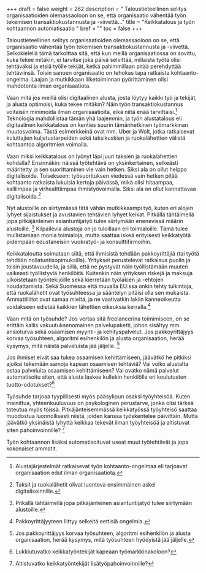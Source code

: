 +++
draft = false
weight = 262
description = " Taloustieteellinen selitys organisaatioiden olemassaoloon on se, että organisaatio vähentää työn tekemisen transaktiokustannusta ja -viivettä..."
title = "Keikkatalous ja työn kohtaannon automatisaatio "
bref = ""
toc = false
+++



Taloustieteellinen selitys organisaatioiden olemassaoloon on se, että
organisaatio vähentää työn tekemisen transaktiokustannusta ja -viivettä.
Selkokielellä tämä tarkoittaa sitä, että kun meillä organisaatiossa on
sovittu, kuka tekee mitäkin, ei tarvitse joka päivä selvittää, millaista
työtä olisi tehtäväksi ja etsiä työlle tekijät, ketkä pahimmillaan pitää
perehdyttää tehtäviinsä. Toisin sanoen organisaatio on tehokas tapa
ratkaista kohtaanto-ongelma. Laajan ja mutkikkaan liiketoiminnan pyörittäminen olisi
mahdotonta ilman organisaatiota.

Vaan mitä jos meillä olisi digitaalinen alusta, josta löytyy kaikki työ
ja tekijät, ja alusta optimoisi, kuka tekee mitäkin? Näin työn
transaktiokustannus voitaisiin minimoida ilman organisaatioita, eikä
niitä enää tarvittaisi.[^1]
 Teknologia mahdollistaa tämän yhä laajemmin, ja
työn alustatalous eli digitaalinen keikkatalous on kenties suurin
tämänhetkinen työmarkkinan muutosvoima. Tästä esimerkkeinä ovat mm. Uber
ja Wolt, jotka ratkaisevat kuluttajien kuljetustarpeiden sekä
taksikuskien ja ruokalähettien välistä kohtaantoa algoritmien voimalla.

Vaan miksi keikkatalous on lyönyt läpi juuri taksien ja ruokalähettien
kohdalla? Ensinnäkin: näissä työtehtävä on yksinkertainen, selkeästi
määritetty ja sen suorittaminen vie vain hetken. Siksi ala on ollut
helppo digitalisoida. Toisekseen: työsuorituksen viedessä vain hetken
pitää kohtaanto ratkaista lukuisia kertoja päivässä, mikä olisi
hitaampaa, kalliimpaa ja virhealttiimpaa ihmistyövoimalla. Siksi ala on
ollut kannattavaa digitalisoida.[^2]

Nyt alustoille on siirtymässä tätä vähän mutkikkaampi työ, kuten eri
alojen lyhyet sijaistukset ja avustavien tehtävien lyhyet keikat.
Pitkällä tähtäimellä jopa pitkäjänteinen asiantuntijatyö tulee
siirtymään enenevissä määrin alustoille. [^3]
 Kilpailevia alustoja on jo
tuloillaan eri toimialoille. Tämä tulee mullistamaan monia toimialoja,
mutta saattaa iskeä erityisesti keikkatyötä pidempään edustaneisiin
vuokratyö- ja konsulttifirmoihin.

Keikkataloutta soimataan siitä, että ihmisistä tehdään pakkoyrittäjiä
(tai työtä tehdään nollatuntisopimuksilla). Yritykset perustelevat
ratkaisua puolin ja toisin joustavuudella, ja sillä, että ne pystyvät
näin työllistämään muuten vaikeasti työllistyviä henkilöitä. Kuitenkin
näin yrityksen riskejä ja maksuja ulkoistetaan työntekijöille sekä
kierretään työlakien ja -ehtojen noudattamista. Sekä Suomessa että
muualla EU:ssa onkin tehty tulkintoja, että ruokalähetit ovat
työsuhteessa ja sääntelyn pitäisi olla sen mukaista. Ammattiliitot ovat
samaa mieltä, ja ne vaativatkin lakiin kanneoikeutta voidakseen edistää
kaikkien lähettien oikeuksia kerralla.[^4]

Vaan mitä on työsuhde? Jos vertaa sitä freelancerina toimimiseen, on se
erittäin kallis vakuutuksenomainen palvelupaketti, johon sisältyy mm.
ansioturva sekä osaamisen myynti- ja kehityspalvelut. Jos
pakkoyrittäjyys korvaa työsuhteen, algoritmi esihenkilön ja alusta
organisaation, herää kysymys, mitä näistä palveluista jää jäljelle.
[^5]

Jos ihmiset eivät saa tukea osaamisen kehittämiseen, jäävätkö he
pitkiksi ajoiksi tekemään samoja kapean osaamisen tehtäviä? Vai voiko
alustalta ostaa palveluita osaamisen kehittämiseen? Vai ovatko nämä
palvelut automatisoitu siten, että alusta laskee kullekin henkilölle eri
koulutusten tuotto-odotukset?[^6]

Työsuhde tarjoaa tyypillisesti myös pääsylipun osaksi työyhteisöä. Kuten
mainittua, yhteenkuuluvuus on psykologinen perustarve, jonka olisi tärkeä
toteutua myös töissä. Pitkäjänteisemmässä keikkatyössä työyhteisö
saattaa muodostua luonnollisesti niistä, joiden kanssa työskentelee
päivittäin. Mutta jäävätkö yksinäistä lyhyttä keikkaa tekevät ilman
työyhteisöä ja altistuvat siten pahoinvoinnille? [^7]

Työn kohtaannon lisäksi automatisoituvat useat muut työtehtävät ja jopa
kokonaiset ammatit.

[^1]: Alustajärjestelmät ratkaisevat työn kohtaanto-ongelmaa eli tarjoavat organisaation edut ilman organisaatiota.
[^2]: Taksit ja ruokalähetit olivat luonteva ensimmäinen askel digitalisoinnille.
[^3]: Pitkällä tähtäimellä jopa pitkäjänteinen asiantuntijatyö tulee siirtymään alustoille.
[^4]: Pakkoyrittäjyyteen liittyy selkeitä eettisiä ongelmia.
[^5]: Jos pakkoyrittäjyys korvaa työsuhteen, algoritmi esihenkilön ja alusta organisaation, herää kysymys, mitä työsuhteen hyödyistä jää jäljelle.
[^6]: Lukkiutuvatko keikkatyöntekijät kapeaan työmarkkinakoloon?
[^7]: Altistuvatko keikkatyöntekijät lisätyöpahoinvoinnille?
